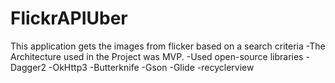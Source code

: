 # FlickrAPIUber

This application gets the images from flicker based on a search criteria
  -The Architecture used in the Project was MVP.
  -Used  open-source libraries
    -Dagger2
    -OkHttp3
    -Butterknife
    -Gson
    -Glide
    -recyclerview
